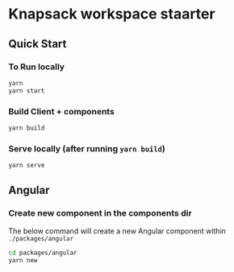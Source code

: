 # Knapsack workspace staarter

## Quick Start

### To Run locally

```bash
yarn
yarn start
```

### Build Client + components

```bash
yarn build
```

### Serve locally (after running `yarn build`)

```bash
yarn serve
```

## Angular

### Create new component in the components dir

The below command will create a new Angular component within `./packages/angular`

```bash
cd packages/angular
yarn new
```





